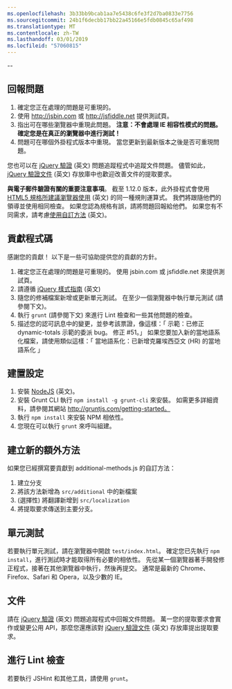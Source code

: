 ```yaml
---
ms.openlocfilehash: 3b33bb9bcab1aa7e5438c6fe3f2d7ba0833e7756
ms.sourcegitcommit: 24b1f6decbb17bb22a45166e5fdb0845c65af498
ms.translationtype: MT
ms.contentlocale: zh-TW
ms.lasthandoff: 03/01/2019
ms.locfileid: "57060815"
---
```

--

## <a name="reporting-an-issue"></a>回報問題

1. 確定您正在處理的問題是可重現的。
2. 使用 http://jsbin.com 或 http://jsfiddle.net 提供測試頁。
3. 指出可在哪些瀏覽器中重現此問題。 **注意：不會處理 IE 相容性模式的問題。確定您是在真正的瀏覽器中進行測試！**
4. 問題可在哪個外掛程式版本中重現。 當您更新到最新版本之後是否可重現問題。

您也可以在 [jQuery 驗證](https://github.com/jzaefferer/jquery-validation/issues) \(英文\) 問題追蹤程式中追蹤文件問題。
儘管如此，[jQuery 驗證文件](https://github.com/jzaefferer/validation-content) \(英文\) 存放庫中也歡迎改善文件的提取要求。

**與電子郵件驗證有關的重要注意事項**。 截至 1.12.0 版本，此外掛程式會使用 [HTML5 規格所建議瀏覽器使用](https://html.spec.whatwg.org/multipage/forms.html#valid-e-mail-address) \(英文\) 的同一種規則運算式。 我們將跟隨他們的領導並使用相同檢查。 如果您認為規格有誤，請將問題回報給他們。 如果您有不同需求，請考慮[使用自訂方法](http://jqueryvalidation.org/jQuery.validator.addMethod/) \(英文\)。

## <a name="contributing-code"></a>貢獻程式碼

感謝您的貢獻！ 以下是一些可協助提供您的貢獻的方針。

1. 確定您正在處理的問題是可重現的。 使用 jsbin.com 或 jsfiddle.net 來提供測試頁。
2. 請遵循 [jQuery 樣式指南](http://contribute.jquery.com/style-guides/js) \(英文\)
3. 隨您的修補檔案新增或更新單元測試。 在至少一個瀏覽器中執行單元測試 (請參閱下文)。
4. 執行 `grunt` (請參閱下文) 來進行 Lint 檢查和一些其他問題的檢查。
5. 描述您的認可訊息中的變更，並參考該票證，像這樣：「 示範：已修正 dynamic-totals 示範的委派 bug。 修正 #51。」 如果您要加入新的當地語系化檔案，請使用類似這樣：「 當地語系化：已新增克羅埃西亞文 (HR) 的當地語系化 」

## <a name="build-setup"></a>建置設定

1. 安裝 [NodeJS](http://nodejs.org) \(英文\)。
2. 安裝 Grunt CLI 執行 `npm install -g grunt-cli` 來安裝。 如需更多詳細資料，請參閱其網站 http://gruntjs.com/getting-started。
3. 執行 `npm install` 來安裝 NPM 相依性。
4. 您現在可以執行 `grunt` 來呼叫組建。

## <a name="creating-a-new-additional-method"></a>建立新的額外方法

如果您已經撰寫要貢獻到 additional-methods.js 的自訂方法：

1. 建立分支
2. 將該方法新增為 `src/additional` 中的新檔案
3. (選擇性) 將翻譯新增到 `src/localization`
4. 將提取要求傳送到主要分支。

## <a name="unit-tests"></a>單元測試

若要執行單元測試，請在瀏覽器中開啟 `test/index.html`。 確定您已先執行 `npm install`，進行測試時才能取得所有必要的相依性。
先從某一個瀏覽器著手開發修正程式，接著在其他瀏覽器中執行，然後再提交。 通常是最新的 Chrome、Firefox、Safari 和 Opera，以及少數的 IE。

## <a name="documentation"></a>文件

請在 [jQuery 驗證](https://github.com/jzaefferer/jquery-validation/issues) \(英文\) 問題追蹤程式中回報文件問題。
萬一您的提取要求會實作或變更公用 API，那麼您還應該對 [jQuery 驗證文件](https://github.com/jzaefferer/validation-content) \(英文\) 存放庫提出提取要求。

## <a name="linting"></a>進行 Lint 檢查

若要執行 JSHint 和其他工具，請使用 `grunt`。
